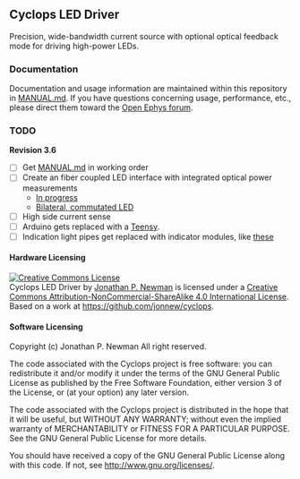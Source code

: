## Cyclops LED Driver
Precision, wide-bandwidth current source with optional optical feedback mode
for driving high-power LEDs.

### Documentation
Documentation and usage information are maintained within this repository in
[MANUAL.md](./MANUAL.md). If you have questions concerning usage, performance,
etc., please direct them toward the [Open Ephys
forum](https://groups.google.com/forum/#!forum/open-ephys).

### TODO
**Revision 3.6**
- [ ] Get [MANUAL.md](./MANUAL.md) in working order
- [ ] Create an fiber coupled LED interface with integrated optical power
  measurements
  - [In progress](./experimental/photodiode/)
  - [Bilateral, commutated LED](./resources/Open_source_fiber-coupled_bilateral_LED_for_in_vivo_applications.pdf)
- [ ] High side current sense
- [ ] Arduino gets replaced with a
  [Teensy](https://www.pjrc.com/teensy/teensy31.html).
- [ ] Indication light pipes get replaced with indicator modules, like
  [these](http://www.digikey.com/product-detail/en/lumex-opto-components-inc/SSF-LXH305ID-TR/67-1374-2-ND/229162)

#### Hardware Licensing
<a rel="license" href="http://creativecommons.org/licenses/by-nc-sa/4.0/"><img
alt="Creative Commons License" style="border-width:0"
src="https://i.creativecommons.org/l/by-nc-sa/4.0/88x31.png" /></a><br /><span
xmlns:dct="http://purl.org/dc/terms/" property="dct:title">Cyclops LED
Driver</span> by <a xmlns:cc="http://creativecommons.org/ns#"
href="https://github.com/jonnew/cyclops" property="cc:attributionName"
rel="cc:attributionURL">Jonathan P. Newman</a> is licensed under a <a
rel="license" href="http://creativecommons.org/licenses/by-nc-sa/4.0/">Creative
Commons Attribution-NonCommercial-ShareAlike 4.0 International License</a>.<br
/>Based on a work at <a xmlns:dct="http://purl.org/dc/terms/"
href="https://github.com/jonnew/cyclops"
rel="dct:source">https://github.com/jonnew/cyclops</a>.


#### Software Licensing
Copyright (c) Jonathan P. Newman All right reserved.

The code associated with the Cyclops project is free software: you can
redistribute it and/or modify it under the terms of the GNU General Public
License as published by the Free Software Foundation, either version 3 of the
License, or (at your option) any later version.

The code associated with the Cyclops project is distributed in the hope that it
will be useful, but WITHOUT ANY WARRANTY; without even the implied warranty of
MERCHANTABILITY or FITNESS FOR A PARTICULAR PURPOSE.  See the GNU General
Public License for more details.

You should have received a copy of the GNU General Public License along with
this code.  If not, see <http://www.gnu.org/licenses/>.
